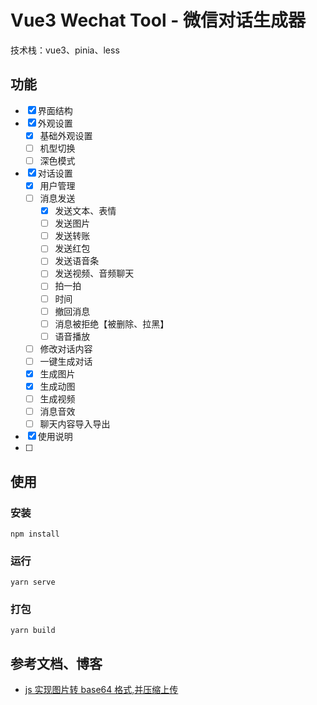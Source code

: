 # Vue3 Wechat Tool - 微信对话生成器

技术栈：vue3、pinia、less

## 功能

- [x] 界面结构
- [x] 外观设置
  - [x] 基础外观设置
  - [ ] 机型切换
  - [ ] 深色模式
- [x] 对话设置
  - [x] 用户管理
  - [ ] 消息发送
    - [x] 发送文本、表情
    - [ ] 发送图片
    - [ ] 发送转账
    - [ ] 发送红包
    - [ ] 发送语音条
    - [ ] 发送视频、音频聊天
    - [ ] 拍一拍
    - [ ] 时间
    - [ ] 撤回消息
    - [ ] 消息被拒绝【被删除、拉黑】
    - [ ] 语音播放
  - [ ] 修改对话内容
  - [ ] 一键生成对话
  - [x] 生成图片
  - [x] 生成动图
  - [ ] 生成视频
  - [ ] 消息音效
  - [ ] 聊天内容导入导出
- [x] 使用说明
- [ ]

## 使用

### 安装

```
npm install
```

### 运行

```
yarn serve
```

### 打包

```
yarn build
```

## 参考文档、博客

- [js 实现图片转 base64 格式,并压缩上传](https://codeleading.com/article/74243318780/)
